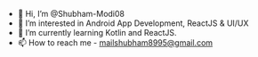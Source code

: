 - 👋 Hi, I’m @Shubham-Modi08
- 👀 I’m interested in Android App Development, ReactJS & UI/UX 
- 🌱 I’m currently learning Kotlin and ReactJS.
- 📫 How to reach me - mailshubham8995@gmail.com

<!---
Shubham-Modi08/Shubham-Modi08 is a ✨ special ✨ repository because its `README.md` (this file) appears on your GitHub profile.
You can click the Preview link to take a look at your changes.
--->
